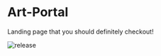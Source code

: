 # Art-Portal
Landing page that you should definitely checkout!

![release](https://github.com/Sharvil9/Art-Portal/assets/92010337/3fd7edc0-fecb-47c9-84d5-f3954e3821c3)
